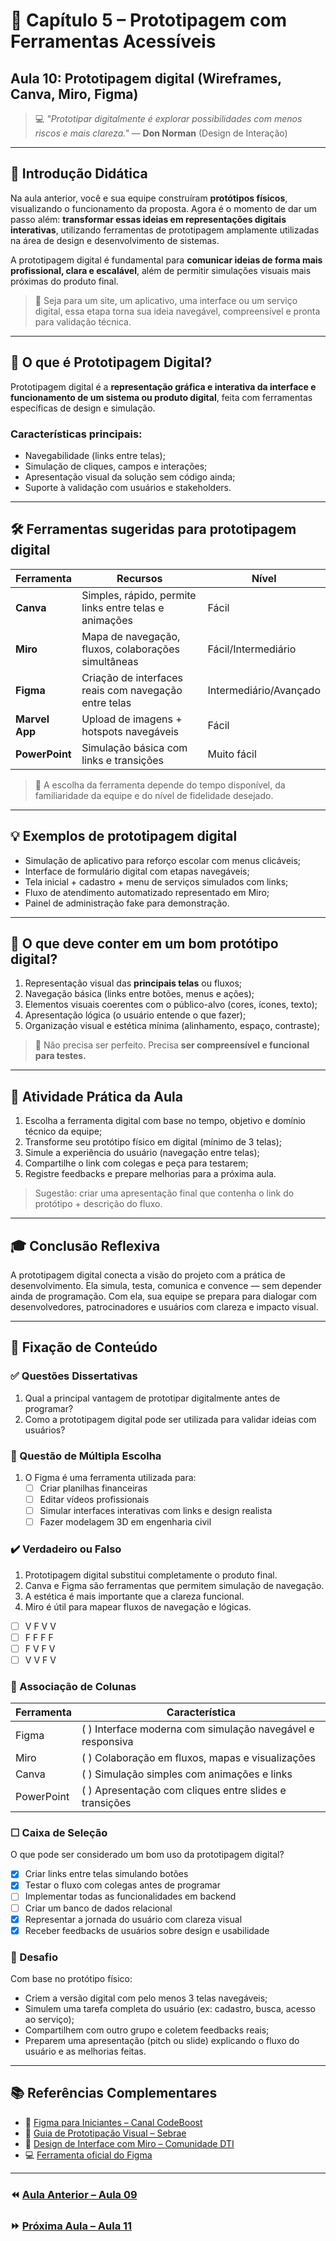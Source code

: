 # 🧪 Capítulo 5 – Prototipagem com Ferramentas Acessíveis

## Aula 10: Prototipagem digital (Wireframes, Canva, Miro, Figma)

> 💻 _"Prototipar digitalmente é explorar possibilidades com menos riscos e mais clareza."_ — **Don Norman** (Design de Interação)

---

## 🧭 Introdução Didática

Na aula anterior, você e sua equipe construíram **protótipos físicos**, visualizando o funcionamento da proposta. Agora é o momento de dar um passo além: **transformar essas ideias em representações digitais interativas**, utilizando ferramentas de prototipagem amplamente utilizadas na área de design e desenvolvimento de sistemas.

A prototipagem digital é fundamental para **comunicar ideias de forma mais profissional, clara e escalável**, além de permitir simulações visuais mais próximas do produto final.

> 📲 Seja para um site, um aplicativo, uma interface ou um serviço digital, essa etapa torna sua ideia navegável, compreensível e pronta para validação técnica.

---

## 🧱 O que é Prototipagem Digital?

Prototipagem digital é a **representação gráfica e interativa da interface e funcionamento de um sistema ou produto digital**, feita com ferramentas específicas de design e simulação.

### Características principais:

- Navegabilidade (links entre telas);
- Simulação de cliques, campos e interações;
- Apresentação visual da solução sem código ainda;
- Suporte à validação com usuários e stakeholders.

---

## 🛠️ Ferramentas sugeridas para prototipagem digital

| Ferramenta     | Recursos                                               | Nível                  |
| -------------- | ------------------------------------------------------ | ---------------------- |
| **Canva**      | Simples, rápido, permite links entre telas e animações | Fácil                  |
| **Miro**       | Mapa de navegação, fluxos, colaborações simultâneas    | Fácil/Intermediário    |
| **Figma**      | Criação de interfaces reais com navegação entre telas  | Intermediário/Avançado |
| **Marvel App** | Upload de imagens + hotspots navegáveis                | Fácil                  |
| **PowerPoint** | Simulação básica com links e transições                | Muito fácil            |

> 🧠 A escolha da ferramenta depende do tempo disponível, da familiaridade da equipe e do nível de fidelidade desejado.

---

## 💡 Exemplos de prototipagem digital

- Simulação de aplicativo para reforço escolar com menus clicáveis;
- Interface de formulário digital com etapas navegáveis;
- Tela inicial + cadastro + menu de serviços simulados com links;
- Fluxo de atendimento automatizado representado em Miro;
- Painel de administração fake para demonstração.

---

## 🎯 O que deve conter em um bom protótipo digital?

1. Representação visual das **principais telas** ou fluxos;
2. Navegação básica (links entre botões, menus e ações);
3. Elementos visuais coerentes com o público-alvo (cores, ícones, texto);
4. Apresentação lógica (o usuário entende o que fazer);
5. Organização visual e estética mínima (alinhamento, espaço, contraste);

> 🔎 Não precisa ser perfeito. Precisa **ser compreensível e funcional para testes.**

---

## 🧪 Atividade Prática da Aula

1. Escolha a ferramenta digital com base no tempo, objetivo e domínio técnico da equipe;
2. Transforme seu protótipo físico em digital (mínimo de 3 telas);
3. Simule a experiência do usuário (navegação entre telas);
4. Compartilhe o link com colegas e peça para testarem;
5. Registre feedbacks e prepare melhorias para a próxima aula.

> Sugestão: criar uma apresentação final que contenha o link do protótipo + descrição do fluxo.

---

## 🎓 Conclusão Reflexiva

A prototipagem digital conecta a visão do projeto com a prática de desenvolvimento. Ela simula, testa, comunica e convence — sem depender ainda de programação. Com ela, sua equipe se prepara para dialogar com desenvolvedores, patrocinadores e usuários com clareza e impacto visual.

---

## 🧠 Fixação de Conteúdo

### ✅ Questões Dissertativas

1. Qual a principal vantagem de prototipar digitalmente antes de programar?
2. Como a prototipagem digital pode ser utilizada para validar ideias com usuários?

### 🔘 Questão de Múltipla Escolha

1. O Figma é uma ferramenta utilizada para:
   - [ ] Criar planilhas financeiras
   - [ ] Editar vídeos profissionais
   - [ ] Simular interfaces interativas com links e design realista
   - [ ] Fazer modelagem 3D em engenharia civil

### ✔️ Verdadeiro ou Falso

1. Prototipagem digital substitui completamente o produto final.
2. Canva e Figma são ferramentas que permitem simulação de navegação.
3. A estética é mais importante que a clareza funcional.
4. Miro é útil para mapear fluxos de navegação e lógicas.

- [ ] V F V V
- [ ] F F F F
- [ ] F V F V
- [ ] V V F V

### 🔗 Associação de Colunas

| Ferramenta | Característica                                             |
| ---------- | ---------------------------------------------------------- |
| Figma      | ( ) Interface moderna com simulação navegável e responsiva |
| Miro       | ( ) Colaboração em fluxos, mapas e visualizações           |
| Canva      | ( ) Simulação simples com animações e links                |
| PowerPoint | ( ) Apresentação com cliques entre slides e transições     |

### ☐ Caixa de Seleção

O que pode ser considerado um bom uso da prototipagem digital?

- [x] Criar links entre telas simulando botões
- [x] Testar o fluxo com colegas antes de programar
- [ ] Implementar todas as funcionalidades em backend
- [ ] Criar um banco de dados relacional
- [x] Representar a jornada do usuário com clareza visual
- [x] Receber feedbacks de usuários sobre design e usabilidade

### 🚀 Desafio

Com base no protótipo físico:

- Criem a versão digital com pelo menos 3 telas navegáveis;
- Simulem uma tarefa completa do usuário (ex: cadastro, busca, acesso ao serviço);
- Compartilhem com outro grupo e coletem feedbacks reais;
- Preparem uma apresentação (pitch ou slide) explicando o fluxo do usuário e as melhorias feitas.

---

## 📚 Referências Complementares

- 🎥 [Figma para Iniciantes – Canal CodeBoost](https://www.youtube.com/watch?v=FTFaQWZBqQ8)
- 📘 [Guia de Prototipação Visual – Sebrae](https://www.sebrae.com.br)
- 🧠 [Design de Interface com Miro – Comunidade DTI](https://miro.com/pt/)
- 💻 [Ferramenta oficial do Figma](https://www.figma.com/)

---

### ⏪ [Aula Anterior – Aula 09](<./Aula 09: Prototipagem física (cartazes, fluxos, maquetes).md>)

### ⏩ [Próxima Aula – Aula 11](<./Aula 11: Como apresentar uma ideia de forma impactante.md>)
